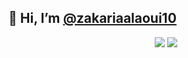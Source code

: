   ## 👋  Hi, I’m  <a href="https://www.instagram.com/zakarialaoui10/">@zakariaalaoui10</a>    
 <p align="center"><img src="https://github-readme-stats.vercel.app/api/top-langs/?username=zakarialaoui10&theme=tokyonight"/>
 <img src="https://github-readme-stats.vercel.app/api?username=zakarialaoui10&hide=contribs,prs&theme=tokyonight"/>  
   
 
  
  
  
  
  
  
  
  
  
  
  
  
  
  
 
  
</p>
